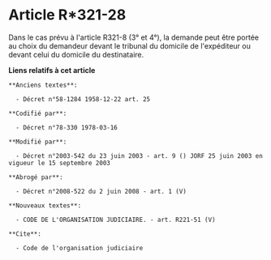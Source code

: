 # Article R*321-28

Dans le cas prévu à l'article R321-8 (3° et 4°), la demande peut être portée au choix du demandeur devant le tribunal du
domicile de l'expéditeur ou devant celui du domicile du destinataire.

**Liens relatifs à cet article**

	**Anciens textes**:

	  - Décret n°58-1284 1958-12-22 art. 25

	**Codifié par**:

	  - Décret n°78-330 1978-03-16

	**Modifié par**:

	  - Décret n°2003-542 du 23 juin 2003 - art. 9 () JORF 25 juin 2003 en vigueur le 15 septembre 2003

	**Abrogé par**:

	  - Décret n°2008-522 du 2 juin 2008 - art. 1 (V)

	**Nouveaux textes**:

	  - CODE DE L'ORGANISATION JUDICIAIRE. - art. R221-51 (V)

	**Cite**:

	  - Code de l'organisation judiciaire

